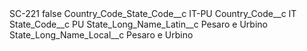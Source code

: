 <?xml version="1.0" encoding="UTF-8"?>
<CustomMetadata xmlns="http://soap.sforce.com/2006/04/metadata" xmlns:xsi="http://www.w3.org/2001/XMLSchema-instance" xmlns:xsd="http://www.w3.org/2001/XMLSchema">
    <label>SC-221</label>
    <protected>false</protected>
    <values>
        <field>Country_Code_State_Code__c</field>
        <value xsi:type="xsd:string">IT-PU</value>
    </values>
    <values>
        <field>Country_Code__c</field>
        <value xsi:type="xsd:string">IT</value>
    </values>
    <values>
        <field>State_Code__c</field>
        <value xsi:type="xsd:string">PU</value>
    </values>
    <values>
        <field>State_Long_Name_Latin__c</field>
        <value xsi:type="xsd:string">Pesaro e Urbino</value>
    </values>
    <values>
        <field>State_Long_Name_Local__c</field>
        <value xsi:type="xsd:string">Pesaro e Urbino</value>
    </values>
</CustomMetadata>
